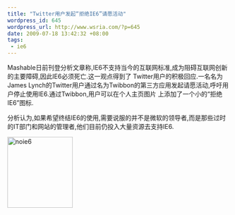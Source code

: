 ```yaml
--- 
title: "Twitter用户发起“拒绝IE6”请愿活动"
wordpress_id: 645
wordpress_url: http://www.wsria.com/?p=645
date: 2009-07-18 13:42:32 +08:00
tags: 
 - ie6
---
```

Mashable日前刊登分析文章称,IE6不支持当今的互联网标准,成为阻碍互联网创新的主要障碍,因此IE6必须死亡.这一观点得到了 Twitter用户的积极回应.一名名为James Lynch的Twitter用户通过名为Twibbon的第三方应用发起请愿活动,呼吁用户停止使用IE6.通过Twibbon,用户可以在个人主页图片 上添加了一个小的“拒绝IE6”图标.

分析认为,如果希望终结IE6的使用,需要说服的并不是微软的领导者,而是那些过时的IT部门和网站的管理者,他们目前仍投入大量资源去支持IE6.

<a href="http://www.kafeitu.me/files/2009/07/noie6.gif"><img class="alignleft size-full wp-image-653" title="noie6" src="http://www.kafeitu.me/files/2009/07/noie6.gif" alt="noie6" width="148" height="161" /></a>
